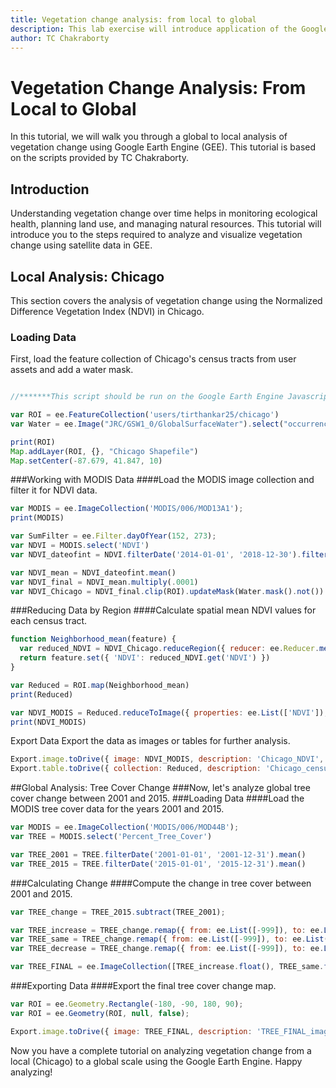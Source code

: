 ```yaml
---
title: Vegetation change analysis: from local to global
description: This lab exercise will introduce application of the Google Earth Engine platform for change detection from local to global scale.
author: TC Chakraborty
---
```


# Vegetation Change Analysis: From Local to Global

In this tutorial, we will walk you through a global to local analysis of vegetation change using Google Earth Engine (GEE). This tutorial is based on the scripts provided by TC Chakraborty. 

## Introduction

Understanding vegetation change over time helps in monitoring ecological health, planning land use, and managing natural resources. This tutorial will introduce you to the steps required to analyze and visualize vegetation change using satellite data in GEE.

## Local Analysis: Chicago

This section covers the analysis of vegetation change using the Normalized Difference Vegetation Index (NDVI) in Chicago.

### Loading Data

First, load the feature collection of Chicago's census tracts from user assets and add a water mask.

```javascript

//*******This script should be run on the Google Earth Engine Javascript API (https://earthengine.google.com/)*********//

var ROI = ee.FeatureCollection('users/tirthankar25/chicago')
var Water = ee.Image("JRC/GSW1_0/GlobalSurfaceWater").select("occurrence");

print(ROI)
Map.addLayer(ROI, {}, "Chicago Shapefile") 
Map.setCenter(-87.679, 41.847, 10)
```

###Working with MODIS Data
####Load the MODIS image collection and filter it for NDVI data.

```javascript
var MODIS = ee.ImageCollection('MODIS/006/MOD13A1');
print(MODIS)

var SumFilter = ee.Filter.dayOfYear(152, 273);
var NDVI = MODIS.select('NDVI')
var NDVI_dateofint = NDVI.filterDate('2014-01-01', '2018-12-30').filter(SumFilter);

var NDVI_mean = NDVI_dateofint.mean()
var NDVI_final = NDVI_mean.multiply(.0001)
var NDVI_Chicago = NDVI_final.clip(ROI).updateMask(Water.mask().not())
```

###Reducing Data by Region
####Calculate spatial mean NDVI values for each census tract.

```javascript
function Neighborhood_mean(feature) {
  var reduced_NDVI = NDVI_Chicago.reduceRegion({ reducer: ee.Reducer.mean(), geometry: feature.geometry(), scale: 500 })
  return feature.set({ 'NDVI': reduced_NDVI.get('NDVI') })
}

var Reduced = ROI.map(Neighborhood_mean)
print(Reduced)

var NDVI_MODIS = Reduced.reduceToImage({ properties: ee.List(['NDVI']), reducer: ee.Reducer.first() })
print(NDVI_MODIS)
```

Export Data
Export the data as images or tables for further analysis.

```javascript
Export.image.toDrive({ image: NDVI_MODIS, description: 'Chicago_NDVI', folder: 'Workshop', region: ROI.geometry().bounds(), scale: 500 })
Export.table.toDrive({ collection: Reduced, description: 'Chicago_censustracts', folder: 'Workshop', fileFormat: 'CSV' })
```

##Global Analysis: Tree Cover Change
###Now, let's analyze global tree cover change between 2001 and 2015.
###Loading Data
####Load the MODIS tree cover data for the years 2001 and 2015.

```javascript
var MODIS = ee.ImageCollection('MODIS/006/MOD44B');
var TREE = MODIS.select('Percent_Tree_Cover')

var TREE_2001 = TREE.filterDate('2001-01-01', '2001-12-31').mean()
var TREE_2015 = TREE.filterDate('2015-01-01', '2015-12-31').mean()
```

###Calculating Change
####Compute the change in tree cover between 2001 and 2015.

```javascript
var TREE_change = TREE_2015.subtract(TREE_2001);

var TREE_increase = TREE_change.remap({ from: ee.List([-999]), to: ee.List([-999]), defaultValue: 1 }).mask(TREE_change.gt(0))
var TREE_same = TREE_change.remap({ from: ee.List([-999]), to: ee.List([-999]), defaultValue: 0 }).mask(TREE_change.eq(0))
var TREE_decrease = TREE_change.remap({ from: ee.List([-999]), to: ee.List([-999]), defaultValue: -1 }).mask(TREE_change.lt(0))

var TREE_FINAL = ee.ImageCollection([TREE_increase.float(), TREE_same.float(), TREE_decrease.float()]).mosaic()
```

###Exporting Data
####Export the final tree cover change map.

```javascript
var ROI = ee.Geometry.Rectangle(-180, -90, 180, 90);
var ROI = ee.Geometry(ROI, null, false);

Export.image.toDrive({ image: TREE_FINAL, description: 'TREE_FINAL_image', folder: 'OEFS', region: ROI, scale: 250 })
```

Now you have a complete tutorial on analyzing vegetation change from a local (Chicago) to a global scale using the Google Earth Engine. Happy analyzing!

